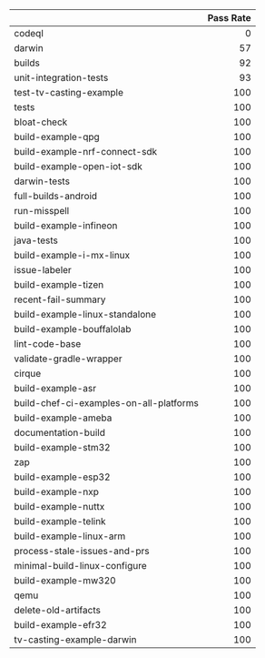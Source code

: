 |                                         |   Pass Rate |
|:----------------------------------------|------------:|
| codeql                                  |           0 |
| darwin                                  |          57 |
| builds                                  |          92 |
| unit-integration-tests                  |          93 |
| test-tv-casting-example                 |         100 |
| tests                                   |         100 |
| bloat-check                             |         100 |
| build-example-qpg                       |         100 |
| build-example-nrf-connect-sdk           |         100 |
| build-example-open-iot-sdk              |         100 |
| darwin-tests                            |         100 |
| full-builds-android                     |         100 |
| run-misspell                            |         100 |
| build-example-infineon                  |         100 |
| java-tests                              |         100 |
| build-example-i-mx-linux                |         100 |
| issue-labeler                           |         100 |
| build-example-tizen                     |         100 |
| recent-fail-summary                     |         100 |
| build-example-linux-standalone          |         100 |
| build-example-bouffalolab               |         100 |
| lint-code-base                          |         100 |
| validate-gradle-wrapper                 |         100 |
| cirque                                  |         100 |
| build-example-asr                       |         100 |
| build-chef-ci-examples-on-all-platforms |         100 |
| build-example-ameba                     |         100 |
| documentation-build                     |         100 |
| build-example-stm32                     |         100 |
| zap                                     |         100 |
| build-example-esp32                     |         100 |
| build-example-nxp                       |         100 |
| build-example-nuttx                     |         100 |
| build-example-telink                    |         100 |
| build-example-linux-arm                 |         100 |
| process-stale-issues-and-prs            |         100 |
| minimal-build-linux-configure           |         100 |
| build-example-mw320                     |         100 |
| qemu                                    |         100 |
| delete-old-artifacts                    |         100 |
| build-example-efr32                     |         100 |
| tv-casting-example-darwin               |         100 |
